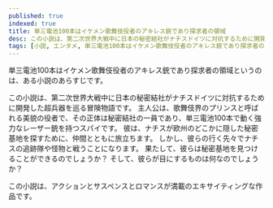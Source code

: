 ```yaml
---
published: true
indexed: true
title: 単三電池100本はイケメン歌舞伎役者のアキレス銃であり探求者の領域
desc: この小説は、第二次世界大戦中に日本の秘密結社がナチスドイツに対抗するために開発した超兵器を巡る冒険物語です。
tags: [小説, エンタメ, 単三電池100本はイケメン歌舞伎役者のアキレス銃であり探求者の領域, アクション, サスペンス, ロマンス]
---
```


単三電池100本はイケメン歌舞伎役者のアキレス銃であり探求者の領域というのは、ある小説のあらすじです。

この小説は、第二次世界大戦中に日本の秘密結社がナチスドイツに対抗するために開発した超兵器を巡る冒険物語です。
主人公は、歌舞伎界のプリンスと呼ばれる美貌の役者で、その正体は秘密結社の一員であり、単三電池100本で動く強力なレーザー銃を持つスパイです。
彼は、ナチスが欧州のどこかに隠した秘密基地を探すために、仲間とともに旅立ちます。
しかし、彼らの行く先々でナチスの追跡隊や怪物と戦うことになります。
果たして、彼らは秘密基地を見つけることができるのでしょうか？
そして、彼らが目にするものは何なのでしょうか？

この小説は、アクションとサスペンスとロマンスが満載のエキサイティングな作品です。
